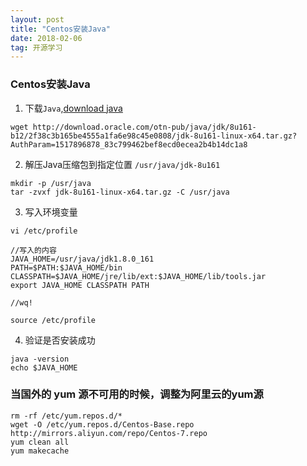```yaml
---
layout: post
title: "Centos安装Java"
date: 2018-02-06  
tag: 开源学习
---
```


### Centos安装Java

1. 下载`Java`,[download java](http://download.oracle.com/otn-pub/java/jdk/8u161-b12/2f38c3b165be4555a1fa6e98c45e0808/jdk-8u161-linux-x64.tar.gz?AuthParam=1517896878_83c799462bef8ecd0ecea2b4b14dc1a8)

```shell
wget http://download.oracle.com/otn-pub/java/jdk/8u161-b12/2f38c3b165be4555a1fa6e98c45e0808/jdk-8u161-linux-x64.tar.gz?AuthParam=1517896878_83c799462bef8ecd0ecea2b4b14dc1a8
```

2. 解压Java压缩包到指定位置 `/usr/java/jdk-8u161`

```shell
mkdir -p /usr/java
tar -zvxf jdk-8u161-linux-x64.tar.gz -C /usr/java
```

3. 写入环境变量 

```shell
vi /etc/profile

//写入的内容
JAVA_HOME=/usr/java/jdk1.8.0_161
PATH=$PATH:$JAVA_HOME/bin
CLASSPATH=$JAVA_HOME/jre/lib/ext:$JAVA_HOME/lib/tools.jar
export JAVA_HOME CLASSPATH PATH

//wq!

source /etc/profile
```

4. 验证是否安装成功

```shell
java -version
echo $JAVA_HOME
```

### 当国外的 yum 源不可用的时候，调整为阿里云的yum源

```shell
rm -rf /etc/yum.repos.d/*
wget -O /etc/yum.repos.d/Centos-Base.repo http://mirrors.aliyun.com/repo/Centos-7.repo
yum clean all
yum makecache
```
